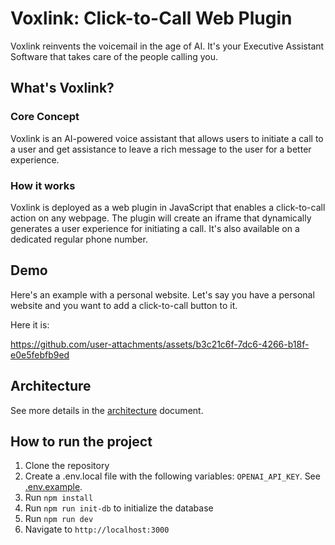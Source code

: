 # Voxlink: Click-to-Call Web Plugin

Voxlink reinvents the voicemail in the age of AI. It's your Executive Assistant Software that takes care of the people calling you.

## What's Voxlink?

### Core Concept
Voxlink is an AI-powered voice assistant that allows users to initiate a call to a user and get assistance to leave a rich message to the user for a better experience.


### How it works
Voxlink is deployed as a web plugin in JavaScript that enables a click-to-call action on any webpage. The plugin will create an iframe that dynamically generates a user experience for initiating a call.
It's also available on a dedicated regular phone number.


## Demo

Here's an example with a personal website. Let's say you have a personal website and you want to add a click-to-call button to it.

Here it is:

https://github.com/user-attachments/assets/b3c21c6f-7dc6-4266-b18f-e0e5febfb9ed



## Architecture

See more details in the [architecture](./docs/architecture.md) document.

## How to run the project

1. Clone the repository
2. Create a .env.local file with the following variables: `OPENAI_API_KEY`. See [.env.example](.env.example).
3. Run `npm install`
4. Run `npm run init-db` to initialize the database
5. Run `npm run dev`
6. Navigate to `http://localhost:3000`
